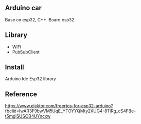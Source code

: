 ## Arduino car 
Base on esp32, C++.
Board esp32
## Library
- WiFi
- PubSubClient

## Install 
 Arduino Ide
 Esp32 library
 
## Reference

https://www.elektor.com/freertos-for-esp32-arduino?fbclid=IwAR3F9bwVM5UqE_YTOYYQMty2XUG4-8TlRg_cS4FBe-t5mgISUSOB4UYncxw
